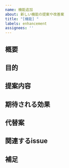 ```yaml
---
name: 機能追加
about: 新しい機能の提案や改善案
title: "[機能] "
labels: enhancement
assignees: ''
---
```


## 概要
<!-- 提案する機能の概要を簡潔に説明してください -->

## 目的
<!-- この機能が必要な理由や、解決したい問題を説明してください -->

## 提案内容
<!-- 具体的な機能の説明や実装案を記載してください -->

## 期待される効果
<!-- この機能が実装された場合の効果やメリットを説明してください -->

## 代替案
<!-- もしあれば、代替案や検討した他の方法を記載してください -->

## 関連するissue
<!-- 関連するissueがあれば、その番号を記載してください -->

## 補足
<!-- その他、補足情報があれば記載してください --> 
